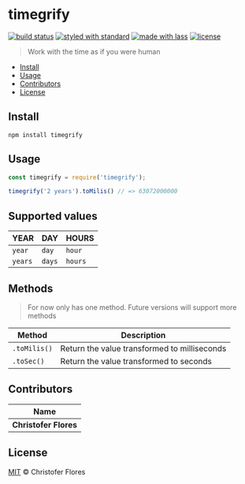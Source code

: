 # timegrify

[![build status](https://img.shields.io/travis/CrystalStream/timegrify.svg)](https://travis-ci.org/CrystalStream/timegrify.svg?branch=master)
[![styled with standard](https://img.shields.io/badge/styled_with-standard-ff69b4.svg)](https://github.com/standard/standard)
[![made with lass](https://img.shields.io/badge/made_with-lass-95CC28.svg)](https://lass.js.org)
[![license](https://img.shields.io/github/license/CrystalStream/timegrify.svg)](LICENSE)

> Work with the time as if you were human

* [Install](#install)
* [Usage](#usage)
* [Contributors](#contributors)
* [License](#license)


## Install

```shell
npm install timegrify
```

## Usage

```js
const timegrify = require('timegrify');

timegrify('2 years').toMilis() // => 63072000000
```

## Supported values

| **YEAR** | **DAY** | **HOURS** |
| -------- | ------- | --------  |
| `year`   | `day`   | `hour`    |
| `years`  | `days`  | `hours`   |

## Methods
> For now only has one method. Future versions will support more methods

| Method | Description |
| ------ | ----------- |
| `.toMilis()` | Return the value transformed to milliseconds |
| `.toSec()` | Return the value transformed to seconds |


## Contributors

| Name                  |
| --------------------- |
| **Christofer Flores** |


## License

[MIT](LICENSE) © Christofer Flores

